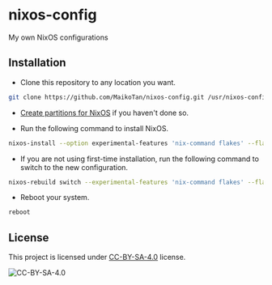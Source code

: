 # nixos-config

My own NixOS configurations

## Installation

- Clone this repository to any location you want.

```bash
git clone https://github.com/MaikoTan/nixos-config.git /usr/nixos-config
```

- [Create partitions for NixOS](https://nixos.org/manual/nixos/stable/#sec-installation-manual-partitioning) if you haven't done so.

- Run the following command to install NixOS.

```bash
nixos-install --option experimental-features 'nix-command flakes' --flake "/usr/nixos-config#<hostname>"
```

- If you are not using first-time installation, run the following command to switch to the new configuration.

```bash
nixos-rebuild switch --experimental-features 'nix-command flakes' --flake ".#<hostname>"
```

- Reboot your system.

```bash
reboot
```

## License

This project is licensed under [CC-BY-SA-4.0](https://creativecommons.org/licenses/by-sa/4.0/) license.

![CC-BY-SA-4.0](https://mirrors.creativecommons.org/presskit/buttons/88x31/svg/by-sa.svg)
